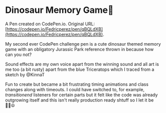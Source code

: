 # Dinosaur Memory Game🦖

A Pen created on CodePen.io. Original URL: [https://codepen.io/Fedricperez/pen/qBQLdXB](https://codepen.io/Fedricperez/pen/qBQLdXB).

My second ever CodePen challenge pen is a cute dinosaur themed memory game with an obligatory Jurassic Park reference thrown in because how can you not?

Sound effects are my own voice apart from the winning sound and all art is me too (a bit rusty) apart from the blue Triceratops which I traced from a sketch by @KinnaT

Fun to create but became a bit frustrating timing animations and class changes along with timeouts. I could have switched to, for example, _transitionend_ listeners for certain parts but it felt like the code was already outgrowing itself and this isn't really production ready shtuff so I let it be 🧘‍♂️☮